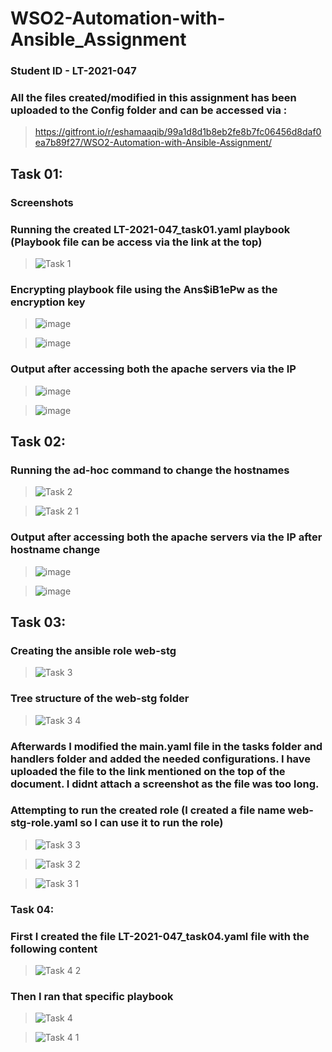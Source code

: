# WSO2-Automation-with-Ansible_Assignment

### Student ID - LT-2021-047

### All the files created/modified in this assignment has been uploaded to the Config folder and can be accessed via :
> https://gitfront.io/r/eshamaaqib/99a1d8d1b8eb2fe8b7fc06456d8daf0ea7b89f27/WSO2-Automation-with-Ansible-Assignment/

## Task 01:

### Screenshots

### Running the created LT-2021-047_task01.yaml playbook (Playbook file can be access via the link at the top)

> ![Task 1](https://user-images.githubusercontent.com/75664650/133295187-9ffb39d9-e86b-4f52-aa0c-6ca550540be8.PNG)

### Encrypting playbook file using the Ans$iB1ePw as the encryption key

> ![image](https://user-images.githubusercontent.com/75664650/133301332-65357499-4237-4104-8ef7-f71fff01f1a5.png)

> ![image](https://user-images.githubusercontent.com/75664650/133301383-1fd81e78-31a7-42eb-a462-abd4448a05a8.png)

### Output after accessing both the apache servers via the IP

> ![image](https://user-images.githubusercontent.com/75664650/133295507-f9c73745-8ba7-4721-959e-e8d09cc5bd0e.png)

> ![image](https://user-images.githubusercontent.com/75664650/133295546-a9321948-eb82-41b1-923c-2b2d3a9342c4.png)

## Task 02:

### Running the ad-hoc command to change the hostnames

> ![Task 2](https://user-images.githubusercontent.com/75664650/133295790-bbffeba3-da6b-470a-846a-9081ab48785b.PNG)

> ![Task 2 1](https://user-images.githubusercontent.com/75664650/133295805-633dffb4-2346-41ac-8a6f-73961e5f6049.PNG)

### Output after accessing both the apache servers via the IP after hostname change

> ![image](https://user-images.githubusercontent.com/75664650/133295919-b97388ef-faab-4026-9ee0-67cb94a3163a.png)

> ![image](https://user-images.githubusercontent.com/75664650/133295949-35843b81-bbb4-42ea-91cd-aa2927773ff1.png)

## Task 03:

### Creating the ansible role web-stg

> ![Task 3](https://user-images.githubusercontent.com/75664650/133296229-6a1e7f51-e4e2-4195-aa4d-42c22372e095.PNG)

### Tree structure of the web-stg folder

> ![Task 3 4](https://user-images.githubusercontent.com/75664650/133296414-abf383d1-1409-4868-bb79-187f3d4fd072.PNG)

### Afterwards I modified the main.yaml file in the tasks folder and handlers folder and added the needed configurations. I have uploaded the file to the link mentioned on the top of the document. I didnt attach a screenshot as the file was too long.


### Attempting to run the created role (I created a file name web-stg-role.yaml so I can use it to run the role)

> ![Task 3 3](https://user-images.githubusercontent.com/75664650/133296761-faf6a372-f015-4273-8d4b-a6b10c44825c.PNG)

> ![Task 3 2](https://user-images.githubusercontent.com/75664650/133296857-040826ff-3d80-4b2e-a034-4cf96c0d08b2.PNG)

> ![Task 3 1](https://user-images.githubusercontent.com/75664650/133296874-0bc37270-e2d5-4db2-b570-d2fe0839e013.PNG)

### Task 04:

### First I created the file LT-2021-047_task04.yaml file with the following content

> ![Task 4 2](https://user-images.githubusercontent.com/75664650/133297271-91b33b4a-8f05-4ea6-b022-542221c5f329.PNG)

### Then I ran that specific playbook

> ![Task 4](https://user-images.githubusercontent.com/75664650/133297346-deca779b-0519-44a8-b715-7827a5b11ff1.PNG)

> ![Task 4 1](https://user-images.githubusercontent.com/75664650/133297362-366b33f0-8e0d-485e-b568-3767d41263ee.PNG)
